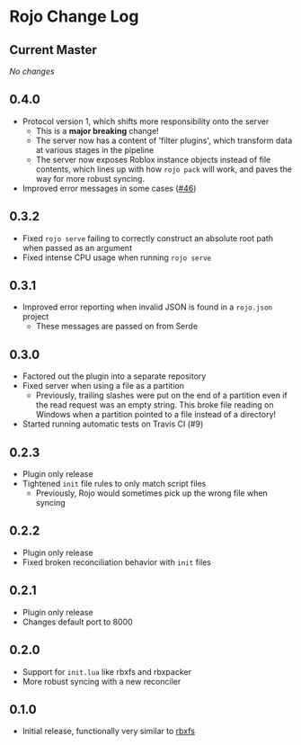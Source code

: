 # Rojo Change Log

## Current Master
*No changes*

## 0.4.0
* Protocol version 1, which shifts more responsibility onto the server
	* This is a **major breaking** change!
	* The server now has a content of 'filter plugins', which transform data at various stages in the pipeline
	* The server now exposes Roblox instance objects instead of file contents, which lines up with how `rojo pack` will work, and paves the way for more robust syncing.
* Improved error messages in some cases ([#46](https://github.com/LPGhatguy/rojo/issues/46))

## 0.3.2
* Fixed `rojo serve` failing to correctly construct an absolute root path when passed as an argument
* Fixed intense CPU usage when running `rojo serve`

## 0.3.1
* Improved error reporting when invalid JSON is found in a `rojo.json` project
	* These messages are passed on from Serde

## 0.3.0
* Factored out the plugin into a separate repository
* Fixed server when using a file as a partition
	* Previously, trailing slashes were put on the end of a partition even if the read request was an empty string. This broke file reading on Windows when a partition pointed to a file instead of a directory!
* Started running automatic tests on Travis CI (#9)

## 0.2.3
* Plugin only release
* Tightened `init` file rules to only match script files
	* Previously, Rojo would sometimes pick up the wrong file when syncing

## 0.2.2
* Plugin only release
* Fixed broken reconciliation behavior with `init` files

## 0.2.1
* Plugin only release
* Changes default port to 8000

## 0.2.0
* Support for `init.lua` like rbxfs and rbxpacker
* More robust syncing with a new reconciler

## 0.1.0
* Initial release, functionally very similar to [rbxfs](https://github.com/LPGhatguy/rbxfs)